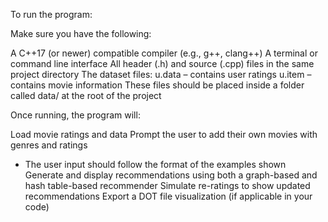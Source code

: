 To run the program:

Make sure you have the following:

A C++17 (or newer) compatible compiler (e.g., g++, clang++)
A terminal or command line interface
All header (.h) and source (.cpp) files in the same project directory
The dataset files:
u.data – contains user ratings
u.item – contains movie information
These files should be placed inside a folder called data/ at the root of the project

Once running, the program will:

Load movie ratings and data
Prompt the user to add their own movies with genres and ratings
 - The user input should follow the format of the examples shown
Generate and display recommendations using both a graph-based and hash table-based recommender
Simulate re-ratings to show updated recommendations
Export a DOT file visualization (if applicable in your code)
